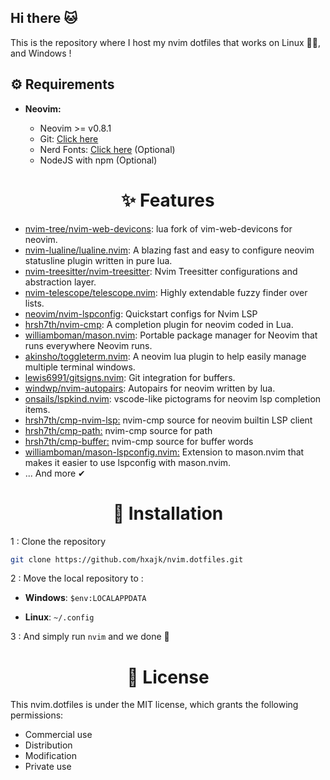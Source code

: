 <h2>Hi there 🐱 </h2>

This is the repository where I host my nvim dotfiles that works on Linux 🐧🐧, and Windows !

<h2>⚙ Requirements</h2>

- **Neovim:**

  - Neovim >= v0.8.1
  - Git: [Click here](https://git-scm.com/downloads)
  - Nerd Fonts: [Click here](https://www.nerdfonts.com/font-downloads) (Optional)
  - NodeJS with npm (Optional)

<h1 align="center">✨ Features</h1>

- [nvim-tree/nvim-web-devicons](https://github.com/nvim-tree/nvim-web-devicons): lua fork of vim-web-devicons for neovim.
- [nvim-lualine/lualine.nvim](https://github.com/nvim-lualine/lualine.nvim): A blazing fast and easy to configure neovim statusline plugin written in pure lua.
- [nvim-treesitter/nvim-treesitter](https://github.com/nvim-treesitter/nvim-treesitter): Nvim Treesitter configurations and abstraction layer.
- [nvim-telescope/telescope.nvim](https://github.com/nvim-telescope/telescope.nvim): Highly extendable fuzzy finder over lists.
- [neovim/nvim-lspconfig](https://github.com/neovim/nvim-lspconfig): Quickstart configs for Nvim LSP
- [hrsh7th/nvim-cmp](https://github.com/hrsh7th/nvim-cmp): A completion plugin for neovim coded in Lua.
- [williamboman/mason.nvim](https://github.com/williamboman/mason.nvim): Portable package manager for Neovim that runs everywhere Neovim runs.
- [akinsho/toggleterm.nvim](https://github.com/akinsho/toggleterm.nvim): A neovim lua plugin to help easily manage multiple terminal windows.
- [lewis6991/gitsigns.nvim](https://github.com/lewis6991/gitsigns.nvim): Git integration for buffers.
- [windwp/nvim-autopairs](https://github.com/windwp/nvim-autopairs): Autopairs for neovim written by lua.
- [onsails/lspkind.nvim](https://github.com/onsails/lspkind.nvim): vscode-like pictograms for neovim lsp completion items.
- [hrsh7th/cmp-nvim-lsp:](https://github.com/hrsh7th/cmp-nvim-lsp) nvim-cmp source for neovim builtin LSP client
- [hrsh7th/cmp-path:](https://github.com/hrsh7th/cmp-path) nvim-cmp source for path
- [hrsh7th/cmp-buffer:](https://github.com/hrsh7th/cmp-buffer) nvim-cmp source for buffer words
- [williamboman/mason-lspconfig.nvim:](https://github.com/williamboman/mason-lspconfig.nvim) Extension to mason.nvim that makes it easier to use lspconfig with mason.nvim.
- ... And more ✔

<h1 align="center"> 🚀 Installation </h1>

1 : Clone the repository

```bash
git clone https://github.com/hxajk/nvim.dotfiles.git
```
2 : Move the local repository to : 

- **Windows**: `$env:LOCALAPPDATA`

- **Linux**: `~/.config`

3 : And simply run  `nvim` and we done 🎉

<h1 align="center"> 📜 License </h1>

This nvim.dotfiles is under the MIT license, which grants the following permissions:

- Commercial use
- Distribution
- Modification
- Private use
